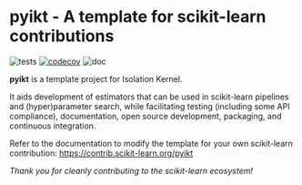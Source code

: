 pyikt - A template for scikit-learn contributions
============================================================

![tests](https://github.com/IsolationKernel/pyikt/actions/workflows/python-app.yml/badge.svg)
[![codecov](https://codecov.io/gh/IsolationKernel/pyikt/graph/badge.svg?token=L0XPWwoPLw)](https://codecov.io/gh/IsolationKernel/pyikt)
![doc](https://github.com/IsolationKernel/pyikt/actions/workflows/deploy-gh-pages.yml/badge.svg)

**pyikt** is a template project for Isolation Kernel.

It aids development of estimators that can be used in scikit-learn pipelines and
(hyper)parameter search, while facilitating testing (including some API compliance),
documentation, open source development, packaging, and continuous integration.

Refer to the documentation to modify the template for your own scikit-learn
contribution: <https://contrib.scikit-learn.org/pyikt>

*Thank you for cleanly contributing to the scikit-learn ecosystem!*
